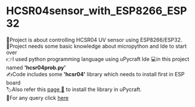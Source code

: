 # HCSR04sensor_with_ESP8266_ESP32
👀Project is about controlling HCSR04 UV sensor using ESP8266/ESP32.\
🧠Project needs some basic knowledge about micropython and Ide to start over\
👉I used python programming language using uPycraft Ide 💻in this project named **'hcsr04prob.py'**\
✍️Code includes some **'hcsr04'** library which needs to install first in ESP board\
🏷️Also refer this [page 📄](https://microcontrollerslab.com/hc-sr04-ultrasonic-esp32-esp8266-micropython/) to install the library in uPycraft.\
📮For any query click [here](www.chalamvijay@post.com)
